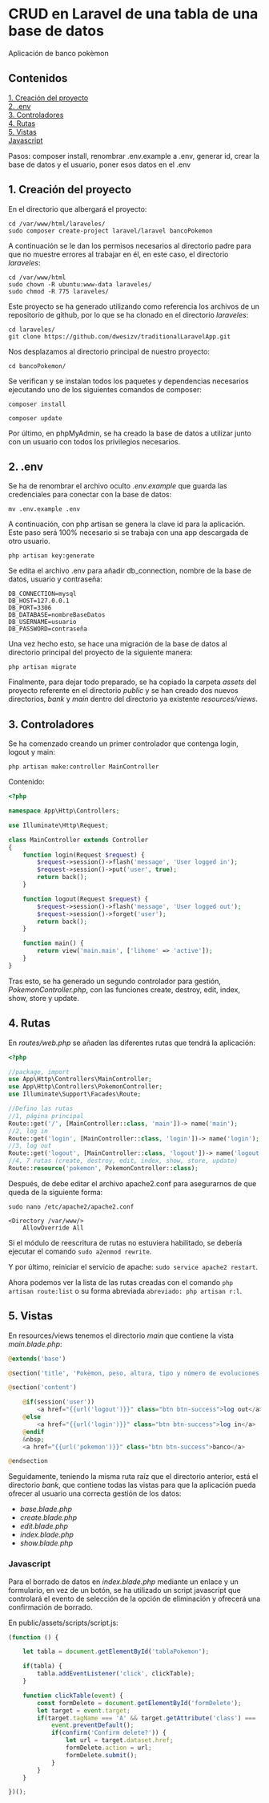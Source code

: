 # CRUD en Laravel de una tabla de una base de datos
Aplicación de banco pokèmon

## Contenidos

[1. Creación del proyecto](#1-creación-del-proyecto)  
[2. .env](#2-env)  
[3. Controladores](#3-controladores)  
[4. Rutas](#4-rutas)  
[5. Vistas](#5-vistas)  
    [Javascript](#javascript)

Pasos: composer install, renombrar .env.example a .env, generar id, crear la base de datos y el usuario, poner esos datos en el .env

## 1. Creación del proyecto

En el directorio que albergará el proyecto:

    cd /var/www/html/laraveles/
    sudo composer create-project laravel/laravel bancoPokemon

A continuación se le dan los permisos necesarios al directorio padre para que no muestre errores al trabajar en él, en este caso, el directorio *laraveles*:

    cd /var/www/html
    sudo chown -R ubuntu:www-data laraveles/
    sudo chmod -R 775 laraveles/

Este proyecto se ha generado utilizando como referencia los archivos de un repositorio de github, por lo que se ha clonado en el directorio *laraveles*:

    cd laraveles/
    git clone https://github.com/dwesizv/traditionalLaravelApp.git

Nos desplazamos al directorio principal de nuestro proyecto:

    cd bancoPokemon/

Se verifican y se instalan todos los paquetes y dependencias necesarios ejecutando uno de los siguientes comandos de composer:

    composer install

    composer update

Por último, en phpMyAdmin, se ha creado la base de datos a utilizar junto con un usuario con todos los privilegios necesarios.

## 2. .env

Se ha de renombrar el archivo oculto *.env.example* que guarda las credenciales para conectar con la base de datos:

    mv .env.example .env

A continuación, con php artisan se genera la clave id para la aplicación. Este paso será 100% necesario si se trabaja con una app descargada de otro usuario.

    php artisan key:generate

Se edita el archivo .env para añadir db_connection, nombre de la base de datos, usuario y contraseña:

	DB_CONNECTION=mysql
    DB_HOST=127.0.0.1
    DB_PORT=3306
    DB_DATABASE=nombreBaseDatos
    DB_USERNAME=usuario
    DB_PASSWORD=contraseña

Una vez hecho esto, se hace una migración de la base de datos al directorio principal del proyecto de la siguiente manera:

    php artisan migrate

Finalmente, para dejar todo preparado, se ha copiado la carpeta *assets* del proyecto referente en el directorio *public* y se han creado dos nuevos directorios, *bank* y *main* dentro del directorio ya existente *resources/views*.

## 3. Controladores

Se ha comenzado creando un primer controlador que contenga login, logout y main:

    php artisan make:controller MainController

Contenido:

```php
<?php

namespace App\Http\Controllers;

use Illuminate\Http\Request;

class MainController extends Controller
{
    function login(Request $request) {
        $request->session()->flash('message', 'User logged in');
        $request->session()->put('user', true);
        return back();
    }

    function logout(Request $request) {
        $request->session()->flash('message', 'User logged out');
        $request->session()->forget('user');
        return back();
    }

    function main() {
        return view('main.main', ['lihome' => 'active']);
    }
}
```

Tras esto, se ha generado un segundo controlador para gestión, *PokemonController.php*, con las funciones create, destroy, edit, index, show, store y update.

## 4. Rutas

En *routes/web.php* se añaden las diferentes rutas que tendrá la aplicación:

```php
<?php

//package, import
use App\Http\Controllers\MainController;
use App\Http\Controllers\PokemonController;
use Illuminate\Support\Facades\Route;

//Defino las rutas
//1, página principal
Route::get('/', [MainController::class, 'main'])-> name('main');
//2, log in
Route::get('login', [MainController::class, 'login'])-> name('login');
//3, log out
Route::get('logout', [MainController::class, 'logout'])-> name('logout');
//4, 7 rutas (create, destroy, edit, index, show, store, update)
Route::resource('pokemon', PokemonController::class);
```

Después, de debe editar el archivo apache2.conf para asegurarnos de que queda de la siguiente forma:

    sudo nano /etc/apache2/apache2.conf

    <Directory /var/www/>
        AllowOverride All

Si el módulo de reescritura de rutas no estuviera habilitado, se debería ejecutar el comando `sudo a2enmod rewrite`.

Y por último, reiniciar el servicio de apache: `sudo service apache2 restart`.

Ahora podemos ver la lista de las rutas creadas con el comando `php artisan route:list` o su forma abreviada `abreviado: php artisan r:l`.

## 5. Vistas

En resources/views tenemos el directorio *main* que contiene la vista *main.blade.php*:

```php
@extends('base')

@section('title', 'Pokèmon, peso, altura, tipo y número de evoluciones')

@section('content')

    @if(session('user'))
        <a href="{{url('logout')}}" class="btn btn-success">log out</a>
    @else
        <a href="{{url('login')}}" class="btn btn-success">log in</a>
    @endif
    &nbsp;
    <a href="{{url('pokemon')}}" class="btn btn-success">banco</a>

@endsection
```

Seguidamente, teniendo la misma ruta raíz que el directorio anterior, está el directorio *bank*, que contiene todas las vistas para que la aplicación pueda ofrecer al usuario una correcta gestión de los datos:

- *base.blade.php*
- *create.blade.php*
- *edit.blade.php*
- *index.blade.php*
- *show.blade.php*

### Javascript

Para el borrado de datos en *index.blade.php* mediante un enlace y un formulario, en vez de un botón, se ha utilizado un script javascript que controlará el evento de selección de la opción de eliminación y ofrecerá una confirmación de borrado.

En public/assets/scripts/script.js:

```javascript
(function () {

    let tabla = document.getElementById('tablaPokemon');

    if(tabla) {
        tabla.addEventListener('click', clickTable);
    }

    function clickTable(event) {
        const formDelete = document.getElementById('formDelete');
        let target = event.target;
        if(target.tagName === 'A' && target.getAttribute('class') === 'borrar') {
            event.preventDefault();
            if(confirm('Confirm delete?')) {
                let url = target.dataset.href;
                formDelete.action = url;
                formDelete.submit();
            }
        }
    }

})();
```